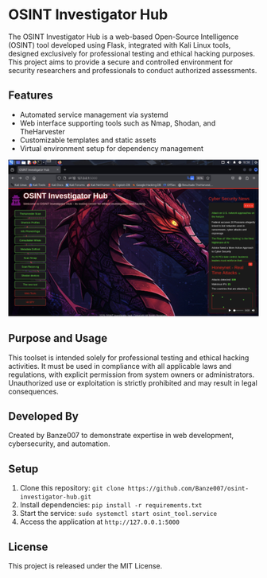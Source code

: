 # OSINT Investigator Hub

The OSINT Investigator Hub is a web-based Open-Source Intelligence (OSINT) tool developed using Flask, integrated with Kali Linux tools, designed exclusively for professional testing and ethical hacking purposes. This project aims to provide a secure and controlled environment for security researchers and professionals to conduct authorized assessments.

## Features
- Automated service management via systemd
- Web interface supporting tools such as Nmap, Shodan, and TheHarvester
- Customizable templates and static assets
- Virtual environment setup for dependency management

![Main Page Screenshot](screenshot-main-page.jpg)

## Purpose and Usage
This toolset is intended solely for professional testing and ethical hacking activities. It must be used in compliance with all applicable laws and regulations, with explicit permission from system owners or administrators. Unauthorized use or exploitation is strictly prohibited and may result in legal consequences.

## Developed By
Created by Banze007 to demonstrate expertise in web development, cybersecurity, and automation.

## Setup
1. Clone this repository: `git clone https://github.com/Banze007/osint-investigator-hub.git`
2. Install dependencies: `pip install -r requirements.txt`
3. Start the service: `sudo systemctl start osint_tool.service`
4. Access the application at `http://127.0.0.1:5000`

## License
This project is released under the MIT License.
